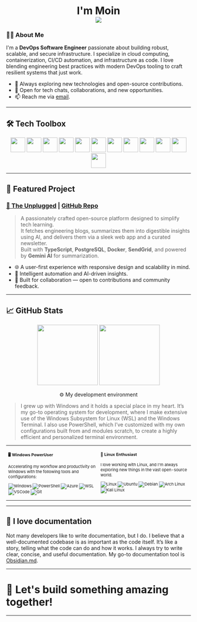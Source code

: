 <h1 align="center">
  I'm Moin
</br> 
  <img src="https://github.com/user-attachments/assets/7c73240f-b0bc-40b7-beeb-8a348fe6e6d2"/>
</h1>

### 👨‍💻 About Me

I'm a **DevOps Software Engineer** passionate about building robust, scalable, and secure infrastructure.  I specialize in cloud computing, containerization, CI/CD automation, and infrastructure as code. I love blending engineering best practices with modern DevOps tooling to craft resilient systems that just work.

- 🚀 Always exploring new technologies and open-source contributions.
- 💬 Open for tech chats, collaborations, and new opportunities.
- 📫 Reach me via [email](heymoinn@gmail.com).

---

## 🛠️ Tech Toolbox

<div align="center">
  
<code><img height="40" src="https://www.vectorlogo.zone/logos/linux/linux-icon.svg"></code>
<code><img height="40" src="https://www.vectorlogo.zone/logos/terraformio/terraformio-icon.svg"></code>
<code><img height="40" src="https://www.vectorlogo.zone/logos/amazon_aws/amazon_aws-icon.svg"></code>
<code><img height="40" src="https://www.vectorlogo.zone/logos/microsoft_azure/microsoft_azure-icon.svg"></code>
<code><img height="40" src="https://www.vectorlogo.zone/logos/kubernetes/kubernetes-icon.svg"></code>
<code><img height="40" src="https://www.vectorlogo.zone/logos/docker/docker-icon.svg"></code>
<code><img height="40" src="https://www.vectorlogo.zone/logos/jenkins/jenkins-icon.svg"></code>
<code><img height="40" src="https://www.vectorlogo.zone/logos/argoprojio/argoprojio-icon.svg"></code>
<code><img height="40" src="https://www.vectorlogo.zone/logos/datadoghq/datadoghq-icon.svg"></code>
<code><img height="40" src="https://www.vectorlogo.zone/logos/python/python-icon.svg"></code>
<code><img height="40" src="https://www.vectorlogo.zone/logos/nodejs/nodejs-icon.svg"></code>
<code><img height="40" src="https://www.vectorlogo.zone/logos/github/github-icon.svg"></code>
</div>

---

## 🌟 Featured Project

### [🔌 The Unplugged](https://theunplugged.art)  | [GitHub Repo](https://github.com/getmoin/unplugged)

> A passionately crafted open-source platform designed to simplify tech learning.  
> It fetches engineering blogs, summarizes them into digestible insights using AI, and delivers them via a sleek web app and a curated newsletter.  
> Built with **TypeScript**, **PostgreSQL**, **Docker**, **SendGrid**, and powered by **Gemini AI** for summarization.

- 🌐 A user-first experience with responsive design and scalability in mind.
- 🧠 Intelligent automation and AI-driven insights.
- 🤝 Built for collaboration — open to contributions and community feedback.

---

## 📈 GitHub Stats

<div align="center">
  <img src="https://github-readme-stats.vercel.app/api?username=getmoin&theme=tokyonight&show_icons=true&hide_border=true&count_private=true" height="165">
  <img src="https://github-readme-streak-stats.herokuapp.com/?user=getmoin&theme=tokyonight&hide_border=true" height="165">
</div>

<p align="center">⚙️ My development environment </p>

> I grew up with Windows and it holds a special place in my heart. It’s my go-to operating system for development, where I make extensive use of the Windows Subsystem for Linux (WSL) and the Windows Terminal. I also use PowerShell, which I’ve customized with my own configurations built from and modules scratch, to create a highly efficient and personalized terminal environment.

<div class="table-devenvironment">
  <table style="font-size: 11px">
  <tr>
  <td valign="top" width="50%">

#### 🖥️ Windows PowerUser

Accelerating my workflow and productivity on Windows with the following tools and configurations:

![Windows](https://img.shields.io/badge/-Windows-0078D6?style=flat&logo=windows&logoColor=white)
![PowerShell](https://img.shields.io/badge/-PowerShell-5391FE?style=flat&logo=powershell&logoColor=white)
![Azure](https://img.shields.io/badge/-Azure-0078D4?style=flat&logo=microsoft-azure&logoColor=white)
![WSL](https://img.shields.io/badge/-WSL-0D1117?style=flat&logo=windows-subsystem-for-linux&logoColor=FCC624)
![VSCode](https://img.shields.io/badge/-Visual%20Studio%20Code-007ACC?style=flat&logo=visual-studio-code&logoColor=white)
![Git](https://img.shields.io/badge/-Git-F05032?style=flat&logo=git&logoColor=white)

  </td>
  <td valign="top" width="50%">

#### 🐧 Linux Enthusiast

I love working with Linux, and I'm always exploring new things in the vast open-source world.

![Linux](https://img.shields.io/badge/-Linux-000000?style=flat&logo=linux&logoColor=FCC624)
![Ubuntu](https://img.shields.io/badge/-Ubuntu-E95420?style=flat&logo=ubuntu&logoColor=white)
![Debian](https://img.shields.io/badge/-Debian-A81D33?style=flat&logo=debian&logoColor=white)
![Arch Linux](https://img.shields.io/badge/-Arch%20Linux-1793D1?style=flat&logo=arch-linux&logoColor=white)
![Kali Linux](https://img.shields.io/badge/-Kali%20Linux-557C94?style=flat&logo=kali-linux&logoColor=white)

  </td>
  </tr>
  </table>
</div>

---

## 📃 I love documentation

Not many developers like to write documentation, but I do. I believe that a well-documented codebase is as important as the code itself. It’s like a story, telling what the code can do and how it works. I always try to write clear, concise, and useful documentation. My go-to documentation tool is <a href="https://obsidian.md/" target="_blank">Obsidian.md</a>.

---

# 🚀 Let's build something amazing together!

---
